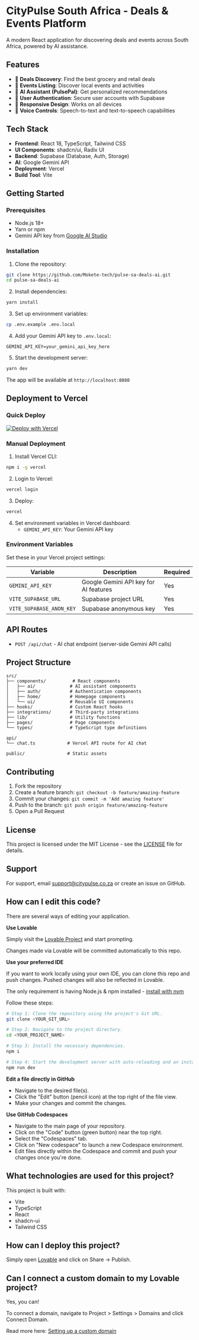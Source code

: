 # CityPulse South Africa - Deals & Events Platform

A modern React application for discovering deals and events across South Africa, powered by AI assistance.

## Features

- 🛒 **Deals Discovery**: Find the best grocery and retail deals
- 🎉 **Events Listing**: Discover local events and activities
- 🤖 **AI Assistant (PulsePal)**: Get personalized recommendations
- 🔐 **User Authentication**: Secure user accounts with Supabase
- 📱 **Responsive Design**: Works on all devices
- 🎤 **Voice Controls**: Speech-to-text and text-to-speech capabilities

## Tech Stack

- **Frontend**: React 18, TypeScript, Tailwind CSS
- **UI Components**: shadcn/ui, Radix UI
- **Backend**: Supabase (Database, Auth, Storage)
- **AI**: Google Gemini API
- **Deployment**: Vercel
- **Build Tool**: Vite

## Getting Started

### Prerequisites

- Node.js 18+
- Yarn or npm
- Gemini API key from [Google AI Studio](https://makersuite.google.com/app/apikey)

### Installation

1. Clone the repository:
```bash
git clone https://github.com/Mokete-tech/pulse-sa-deals-ai.git
cd pulse-sa-deals-ai
```

2. Install dependencies:
```bash
yarn install
```

3. Set up environment variables:
```bash
cp .env.example .env.local
```

4. Add your Gemini API key to `.env.local`:
```env
GEMINI_API_KEY=your_gemini_api_key_here
```

5. Start the development server:
```bash
yarn dev
```

The app will be available at `http://localhost:8080`

## Deployment to Vercel

### Quick Deploy

[![Deploy with Vercel](https://vercel.com/button)](https://vercel.com/new/clone?repository-url=https://github.com/Mokete-tech/pulse-sa-deals-ai)

### Manual Deployment

1. Install Vercel CLI:
```bash
npm i -g vercel
```

2. Login to Vercel:
```bash
vercel login
```

3. Deploy:
```bash
vercel
```

4. Set environment variables in Vercel dashboard:
   - `GEMINI_API_KEY`: Your Gemini API key

### Environment Variables

Set these in your Vercel project settings:

| Variable | Description | Required |
|----------|-------------|----------|
| `GEMINI_API_KEY` | Google Gemini API key for AI features | Yes |
| `VITE_SUPABASE_URL` | Supabase project URL | Yes |
| `VITE_SUPABASE_ANON_KEY` | Supabase anonymous key | Yes |

## API Routes

- `POST /api/chat` - AI chat endpoint (server-side Gemini API calls)

## Project Structure

```
src/
├── components/          # React components
│   ├── ai/             # AI assistant components
│   ├── auth/           # Authentication components
│   ├── home/           # Homepage components
│   └── ui/             # Reusable UI components
├── hooks/              # Custom React hooks
├── integrations/       # Third-party integrations
├── lib/                # Utility functions
├── pages/              # Page components
└── types/              # TypeScript type definitions

api/
└── chat.ts            # Vercel API route for AI chat

public/                # Static assets
```

## Contributing

1. Fork the repository
2. Create a feature branch: `git checkout -b feature/amazing-feature`
3. Commit your changes: `git commit -m 'Add amazing feature'`
4. Push to the branch: `git push origin feature/amazing-feature`
5. Open a Pull Request

## License

This project is licensed under the MIT License - see the [LICENSE](LICENSE) file for details.

## Support

For support, email support@citypulse.co.za or create an issue on GitHub.

## How can I edit this code?

There are several ways of editing your application.

**Use Lovable**

Simply visit the [Lovable Project](https://lovable.dev/projects/5df435b7-064b-4b80-a54c-9275459d56cb) and start prompting.

Changes made via Lovable will be committed automatically to this repo.

**Use your preferred IDE**

If you want to work locally using your own IDE, you can clone this repo and push changes. Pushed changes will also be reflected in Lovable.

The only requirement is having Node.js & npm installed - [install with nvm](https://github.com/nvm-sh/nvm#installing-and-updating)

Follow these steps:

```sh
# Step 1: Clone the repository using the project's Git URL.
git clone <YOUR_GIT_URL>

# Step 2: Navigate to the project directory.
cd <YOUR_PROJECT_NAME>

# Step 3: Install the necessary dependencies.
npm i

# Step 4: Start the development server with auto-reloading and an instant preview.
npm run dev
```

**Edit a file directly in GitHub**

- Navigate to the desired file(s).
- Click the "Edit" button (pencil icon) at the top right of the file view.
- Make your changes and commit the changes.

**Use GitHub Codespaces**

- Navigate to the main page of your repository.
- Click on the "Code" button (green button) near the top right.
- Select the "Codespaces" tab.
- Click on "New codespace" to launch a new Codespace environment.
- Edit files directly within the Codespace and commit and push your changes once you're done.

## What technologies are used for this project?

This project is built with:

- Vite
- TypeScript
- React
- shadcn-ui
- Tailwind CSS

## How can I deploy this project?

Simply open [Lovable](https://lovable.dev/projects/5df435b7-064b-4b80-a54c-9275459d56cb) and click on Share -> Publish.

## Can I connect a custom domain to my Lovable project?

Yes, you can!

To connect a domain, navigate to Project > Settings > Domains and click Connect Domain.

Read more here: [Setting up a custom domain](https://docs.lovable.dev/tips-tricks/custom-domain#step-by-step-guide)
